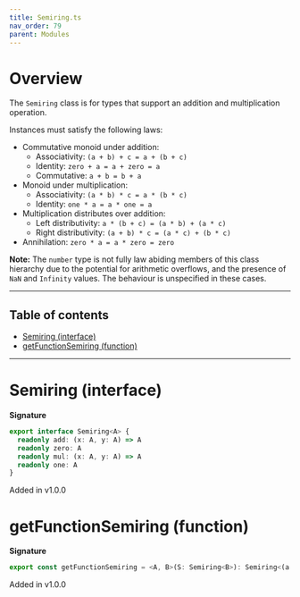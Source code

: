 ```yaml
---
title: Semiring.ts
nav_order: 79
parent: Modules
---
```


# Overview

The `Semiring` class is for types that support an addition and multiplication operation.

Instances must satisfy the following laws:

- Commutative monoid under addition:
  - Associativity: `(a + b) + c = a + (b + c)`
  - Identity: `zero + a = a + zero = a`
  - Commutative: `a + b = b + a`
- Monoid under multiplication:
  - Associativity: `(a * b) * c = a * (b * c)`
  - Identity: `one * a = a * one = a`
- Multiplication distributes over addition:
  - Left distributivity: `a * (b + c) = (a * b) + (a * c)`
  - Right distributivity: `(a + b) * c = (a * c) + (b * c)`
- Annihilation: `zero * a = a * zero = zero`

**Note:** The `number` type is not fully law abiding members of this class hierarchy due to the potential
for arithmetic overflows, and the presence of `NaN` and `Infinity` values. The behaviour is
unspecified in these cases.

---

<h2 class="text-delta">Table of contents</h2>

- [Semiring (interface)](#semiring-interface)
- [getFunctionSemiring (function)](#getfunctionsemiring-function)

---

# Semiring (interface)

**Signature**

```ts
export interface Semiring<A> {
  readonly add: (x: A, y: A) => A
  readonly zero: A
  readonly mul: (x: A, y: A) => A
  readonly one: A
}
```

Added in v1.0.0

# getFunctionSemiring (function)

**Signature**

```ts
export const getFunctionSemiring = <A, B>(S: Semiring<B>): Semiring<(a: A) => B> => ...
```

Added in v1.0.0
